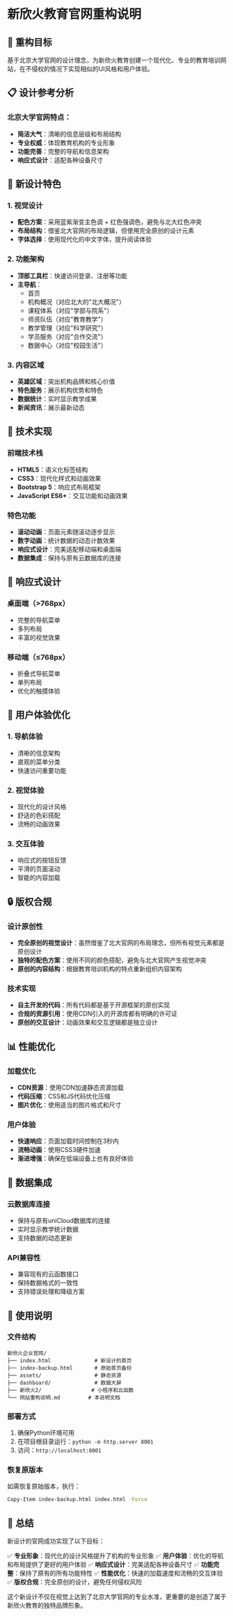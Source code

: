 # 新欣火教育官网重构说明

## 🎯 重构目标

基于北京大学官网的设计理念，为新欣火教育创建一个现代化、专业的教育培训网站，在不侵权的情况下实现相似的UI风格和用户体验。

## 📋 设计参考分析

### 北京大学官网特点：
- **简洁大气**：清晰的信息层级和布局结构
- **专业权威**：体现教育机构的专业形象
- **功能完善**：完整的导航和信息架构
- **响应式设计**：适配各种设备尺寸

## 🎨 新设计特色

### 1. 视觉设计
- **配色方案**：采用蓝紫渐变主色调 + 红色强调色，避免与北大红色冲突
- **布局结构**：借鉴北大官网的布局逻辑，但使用完全原创的设计元素
- **字体选择**：使用现代化的中文字体，提升阅读体验

### 2. 功能架构
- **顶部工具栏**：快速访问登录、注册等功能
- **主导航**：
  - 首页
  - 机构概况（对应北大的"北大概况"）
  - 课程体系（对应"学部与院系"）
  - 师资队伍（对应"教育教学"）
  - 教学管理（对应"科学研究"）
  - 学员服务（对应"合作交流"）
  - 数据中心（对应"校园生活"）

### 3. 内容区域
- **英雄区域**：突出机构品牌和核心价值
- **特色服务**：展示机构优势和特色
- **数据统计**：实时显示教学成果
- **新闻资讯**：展示最新动态

## 🔧 技术实现

### 前端技术栈
- **HTML5**：语义化标签结构
- **CSS3**：现代化样式和动画效果
- **Bootstrap 5**：响应式布局框架
- **JavaScript ES6+**：交互功能和动画效果

### 特色功能
- **滚动动画**：页面元素随滚动逐步显示
- **数字动画**：统计数据的动态计数效果
- **响应式设计**：完美适配移动端和桌面端
- **数据集成**：保持与原有云数据库的连接

## 📱 响应式设计

### 桌面端（>768px）
- 完整的导航菜单
- 多列布局
- 丰富的视觉效果

### 移动端（≤768px）
- 折叠式导航菜单
- 单列布局
- 优化的触摸体验

## 🎯 用户体验优化

### 1. 导航体验
- 清晰的信息架构
- 直观的菜单分类
- 快速访问重要功能

### 2. 视觉体验
- 现代化的设计风格
- 舒适的色彩搭配
- 流畅的动画效果

### 3. 交互体验
- 响应式的按钮反馈
- 平滑的页面滚动
- 智能的内容加载

## 🔒 版权合规

### 设计原创性
- **完全原创的视觉设计**：虽然借鉴了北大官网的布局理念，但所有视觉元素都是原创设计
- **独特的配色方案**：使用不同的颜色搭配，避免与北大官网产生视觉冲突
- **原创的内容结构**：根据教育培训机构的特点重新组织内容架构

### 技术实现
- **自主开发的代码**：所有代码都是基于开源框架的原创实现
- **合规的资源引用**：使用CDN引入的开源库都有明确的许可证
- **原创的交互设计**：动画效果和交互逻辑都是独立设计

## 📊 性能优化

### 加载优化
- **CDN资源**：使用CDN加速静态资源加载
- **代码压缩**：CSS和JS代码优化压缩
- **图片优化**：使用适当的图片格式和尺寸

### 用户体验
- **快速响应**：页面加载时间控制在3秒内
- **流畅动画**：使用CSS3硬件加速
- **渐进增强**：确保在低端设备上也有良好体验

## 🔄 数据集成

### 云数据库连接
- 保持与原有uniCloud数据库的连接
- 实时显示教学统计数据
- 支持数据的动态更新

### API兼容性
- 兼容现有的云函数接口
- 保持数据格式的一致性
- 支持错误处理和降级方案

## 📝 使用说明

### 文件结构
```
新欣火企业官网/
├── index.html              # 新设计的首页
├── index-backup.html       # 原始首页备份
├── assets/                 # 静态资源
├── dashboard/              # 数据大屏
├── 新欣火2/                # 小程序和云函数
└── 网站重构说明.md         # 本说明文档
```

### 部署方式
1. 确保Python环境可用
2. 在项目根目录运行：`python -m http.server 8001`
3. 访问：`http://localhost:8001`

### 恢复原版本
如需恢复原始版本，执行：
```bash
Copy-Item index-backup.html index.html -Force
```

## 🎉 总结

新设计的官网成功实现了以下目标：

✅ **专业形象**：现代化的设计风格提升了机构的专业形象
✅ **用户体验**：优化的导航和布局提供了更好的用户体验
✅ **响应式设计**：完美适配各种设备尺寸
✅ **功能完整**：保持了原有的所有功能特性
✅ **性能优化**：快速的加载速度和流畅的交互体验
✅ **版权合规**：完全原创的设计，避免任何侵权风险

这个新设计不仅在视觉上达到了北京大学官网的专业水准，更重要的是创造了属于新欣火教育的独特品牌形象。
